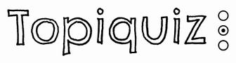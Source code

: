<svg xmlns="http://www.w3.org/2000/svg" viewBox="0 0 197.26 43.26"><defs><style>.cls-1{isolation:isolate;}.cls-2{fill:none;stroke:#000;stroke-miterlimit:10;}</style></defs><title>topiquiz</title><g id="Layer_2" data-name="Layer 2"><g id="Layer_1-2" data-name="Layer 1"><g class="cls-1"><path d="M19.18,12.76a7.6,7.6,0,0,1-1.31,0c-.12,0-.25-.13-.33-.13s-.38,0-.55,0a2.61,2.61,0,0,1-.55-.08H16a9.61,9.61,0,0,0-2.18.17v.38a.35.35,0,0,0,.08.21.35.35,0,0,1-.08.21c0,.17,0,.29,0,.46s-.09.34,0,.5a2.71,2.71,0,0,0,.12.47,11.07,11.07,0,0,0,0,1.22,2.77,2.77,0,0,0,.13.54c0,.17,0,.38,0,.55s.17.42.21.67,0,.72,0,1a6.83,6.83,0,0,0-.17.88c0,.25.21.46.25.76s0,.84,0,1.26c0,.17.12.34.12.5s0,.42,0,.59a3.53,3.53,0,0,0,.25.76,1.44,1.44,0,0,1,0,.67c0,.13-.09.25-.09.34s.13.33.13.5a14.42,14.42,0,0,0,.17,2.36c-.09.12-.05.37-.17.46a3.88,3.88,0,0,1,.21.63c0,.21-.09.38-.09.59a2,2,0,0,0,.13.54c0,.21-.08.38-.08.64s0,.37,0,.54a9.9,9.9,0,0,1,0,1.09,1.63,1.63,0,0,0-.17.47c0,.25,0,.59,0,.88a2,2,0,0,1,0,.21c0,.13,0,.13,0,.17s.08.17.08.29c0,.34-.17.72-.17,1,0,.13.09.17.13.34l.21.75a1.64,1.64,0,0,1,0,.63c0,.17.17.43-.08.59a.85.85,0,0,1,.38,1c-.09.38-.55.38-.76.63-.17,0-.29-.08-.34-.21a5,5,0,0,1-1.76-.25L12,38.7c-.21,0-.42,0-.55-.09-.17.21-.42.17-.88.21,0,0-.09.09-.21,0s-.26,0-.34.08-.59,0-.8,0a1.26,1.26,0,0,1-.88,0c-.42-.08-.25-.71-.46-1,0-.33.37-.46.21-.8.16-.21.29-.42.42-.63s.08-.63.16-.84,0-.33,0-.63.13-.71-.08-1.09a2.16,2.16,0,0,0,.13-1,.26.26,0,0,0,.08-.21c0-.17-.13-.38-.13-.55s.17-.54.17-.8-.12-.25-.12-.42.08-.42.08-.58a1.47,1.47,0,0,0-.13-.64c.13,0,0-.29.13-.33a2.92,2.92,0,0,1-.08-1.1,12,12,0,0,0-.13-1.68.91.91,0,0,0-.13-.33c0-.8.38-1.68-.08-2.31.21-.76-.08-1.9.08-2.57.05-.34-.25-.25-.21-.5a4.45,4.45,0,0,0-.08-1.31,6.79,6.79,0,0,1,0-2.44,2.16,2.16,0,0,1-.25-.58A4.75,4.75,0,0,1,8,15.24c0-.38,0-.8,0-1.05,0-.46-.13-1.09-.13-1.6-.67,0-1.35.17-2,.21-.12,0-.17-.08-.29-.08l-1.22.17A1.79,1.79,0,0,1,4,13a12,12,0,0,1-1.22.05,5.15,5.15,0,0,1-2.1.25c-.3-.46-.13-1.05-.17-1.39a3.56,3.56,0,0,1,0-.71c0-.13.08-.26.08-.34s-.12-.17-.17-.21a6.05,6.05,0,0,1,0-.88c0-.3-.3-.21-.26-.51,0-.75-.42-1.89.17-2.48a1.49,1.49,0,0,1,1,0c.12,0,.29,0,.42,0a4.63,4.63,0,0,0,.8.25C2.66,7,2.87,7,3.08,7s.5.08.75.08l.25,0a2.44,2.44,0,0,1,.3,0c.25,0,.55-.17.8-.17a9.26,9.26,0,0,1,1,.17A1.82,1.82,0,0,0,6.69,7c.13,0,.21,0,.34,0a2,2,0,0,0,.46-.12c.17,0,.29.08.46.08s.17-.12.21-.12c.42-.09.93.08,1.31,0,.21,0,.25.17.42.21s.46-.16.67.09a1.11,1.11,0,0,1,.75-.3c.22,0,.55.17.93.13.21.13.84,0,1,.17L13.92,7h.3a1.68,1.68,0,0,1,.42,0,3.39,3.39,0,0,1,.5.13,8,8,0,0,0,1.39,0,6.14,6.14,0,0,1,2.1-.08,2.05,2.05,0,0,1,.46.54,2.37,2.37,0,0,1,0,.55c.05.67-.08,1.56,0,2.36a8.86,8.86,0,0,0,.17,1.17C19.3,12.13,19.47,12.51,19.18,12.76Zm-1.9-4.12c-.29.13-.67,0-.92,0a3.58,3.58,0,0,1-1.22,0c-.21-.08-.21-.29-.46-.29a4.17,4.17,0,0,0-.76.12c-.38-.21-.54-.12-.88,0-.25-.12-.51,0-.76-.08s-.33-.13-.46-.13-.25.09-.42.05-.13-.22-.25-.13-.09.13-.17.21c-.46.08-.93-.21-1.35-.17s-.59.17-.88.17c-.08,0-.25-.08-.34-.08a13.82,13.82,0,0,1-1.68,0c-.21,0-.33.17-.54.17a4.35,4.35,0,0,1-1,.08,3.68,3.68,0,0,0-.63-.17c-.17,0-.38.09-.55,0a22.68,22.68,0,0,0-2.31,0,6.36,6.36,0,0,1,.12,1.3c0,.13.13.21.13.34v.34c0,.17,0,.33,0,.46,0,.29-.12.59,0,.84s.21-.13.3-.13.12,0,.21,0c.8-.16,1.64-.08,2.31-.21.09,0,.13,0,.25,0a2.22,2.22,0,0,1,.55-.12c.5,0,1,0,1.51,0a2.5,2.5,0,0,1,.59-.13c.09,0,.21.08.34.08s.29-.08.42-.08.38.21.46.21.21,0,.25.08c.42.34.21.84.26,1.52,0,.12.12.33.12.46s0,.38,0,.55.13.25.13.42-.09.29-.09.46c0,1.09-.08,2.23,0,3.32,0,.29.13.55.13.84a3.17,3.17,0,0,0-.08.72,1.79,1.79,0,0,0,.12.42,2.5,2.5,0,0,0,0,.54,6.57,6.57,0,0,1,.17,1,10.65,10.65,0,0,1,0,1.13c0,.72.13,1.43.13,2.11s0,1.47,0,2.06v.58a12.62,12.62,0,0,0,.17,1.31c0,.12-.09.21-.09.25s.09.17.09.29c0,.51,0,.93,0,1.26,0,.59,0,1.1,0,1.64s0,.93,0,1.35c0,1.26-.13,2.48,0,3.7a10.64,10.64,0,0,0,1.13,0,5.49,5.49,0,0,1,.67-.17,1.28,1.28,0,0,1,.55,0c.08,0,.08.13.13.13s.12,0,.21,0a.83.83,0,0,1,.46-.09A12.52,12.52,0,0,0,13.25,35c0-.3.08-.59.08-.89a4.08,4.08,0,0,1,.05-1.3c.25,0-.3-.12,0-.21.2-.55-.05-1.13-.05-1.76a11.05,11.05,0,0,0,.17-1.27,7.52,7.52,0,0,0,0-1.64c0-.29-.08-.54-.08-.84s.08-.37.08-.58-.17-.43-.21-.64c0-.42,0-.92,0-1.42a1.32,1.32,0,0,0-.13-.38c0-.38,0-.8,0-1.18a4.07,4.07,0,0,1,0-1.43,1.86,1.86,0,0,1-.17-.55c0-.16,0-.37,0-.58s-.13-.3-.13-.42a2.52,2.52,0,0,0,0-.55c0-.38-.17-.8-.17-1.14,0-.12.09-.33.09-.5s-.21-.51-.25-.72a1.18,1.18,0,0,1,0-.42c-.08-.58-.08-1.51-.12-1.89a.56.56,0,0,1,.08-.21,3.22,3.22,0,0,0-.12-.5,2.11,2.11,0,0,1-.05-.72.73.73,0,0,0,.09-.29.81.81,0,0,1-.13-.34L12,12.17a2.76,2.76,0,0,1,0-.88,14.89,14.89,0,0,0,1.89-.13,10.3,10.3,0,0,1,1.09,0,3,3,0,0,0,.63-.08,1.35,1.35,0,0,1,1,0c.21-.17.67-.08,1-.21-.05-.21,0-.46-.09-.59.21-.21,0-.55,0-.8,0,0,.09-.12.05-.21A1.06,1.06,0,0,0,17.28,8.64Zm-1.8.17c.12,0,.12.08.12.21C15.48,8.89,15.48,8.85,15.48,8.81Z" transform="translate(0 -5.19)"/><path d="M45.83,25c0,.26.17.68,0,.89.33.29.12.67,0,1.13,0,.25,0,.55,0,.72s-.17.25-.21.37-.08.34-.21.34a1.89,1.89,0,0,1-.17,1l-.08.33c0,.09-.13.17-.13.26s0,.29,0,.42-.17.25-.21.38l-.5,1.3a6.55,6.55,0,0,1-.8,1.47,2.53,2.53,0,0,1,0,.55,3.32,3.32,0,0,0-.72.8,2.48,2.48,0,0,1-.42.67c-.21.25-.5.38-.75.63-.3,0-.26.08-.47,0a2.93,2.93,0,0,1-1.43.8,1,1,0,0,0-.21.12c-.12,0-.25,0-.33,0a4,4,0,0,1-1.1.3c-.12,0-.29-.09-.42-.09a5.8,5.8,0,0,1-.63.21,12.3,12.3,0,0,1-1.43.09c-.08,0-.12.08-.16.08s-.09-.08-.17-.08-.17.12-.25.12h-.3a1.21,1.21,0,0,0-.38,0,2.75,2.75,0,0,1-1.17.17c-.13,0-.09.13-.21.13a3.76,3.76,0,0,1-2.27-.25.87.87,0,0,1-.55,0c-.13,0-.17-.09-.3-.13H29.6A4.19,4.19,0,0,1,28,37.1a1.2,1.2,0,0,0-.38,0c-.37-.21-.58-.51-1.13-.55,0-.21-.17-.21-.13-.42-.21.13-.29-.12-.42-.21l-.42-.21a2,2,0,0,0-.29-.29c-.13-.09-.34-.13-.42-.21a1.93,1.93,0,0,1-.34-.42c-.08-.09-.33-.17-.25-.38l-.59-.51c0-.21-.17-.29-.12-.54-.13-.13-.22-.13-.34-.3L23,32.85c-.16,0-.08-.12-.12-.16l-.34-.47c-.08-.16-.12-.37-.25-.75,0-.13,0-.17,0-.3a.94.94,0,0,1-.13-.71c-.08-.17-.29-.25-.33-.42-.09-.42,0-.8-.13-1.18s-.29-.46-.17-.76c-.17-.16-.21-.46-.38-.58.09-.34-.12-.68-.12-1.1a3.88,3.88,0,0,1,.08-.63v-.71a4.42,4.42,0,0,1,.25-.88c.05-.3,0-.59.21-.68-.21-.71.26-1.26.26-2,.12-.09.12-.38.25-.47,0-.58.29-.88.38-1.34.29-.13.37-.42.54-.67.09-.09.17-.09.21-.13s.13-.46.42-.42c.09-.21,0-.13,0-.38.34-.12.47-.46.8-.67l.34-.13.25-.21a2.73,2.73,0,0,0,.38-.38,5.09,5.09,0,0,1,.71-.46,3.08,3.08,0,0,1,.72-.54,2.37,2.37,0,0,1,.33-.26,1,1,0,0,1,.34,0c.17-.08.51-.38.76-.21a2.46,2.46,0,0,1,1.76-.5c.21,0,.21-.17.34-.17a8.5,8.5,0,0,1,1.51-.13c.21,0,.42.09.59.09a4.3,4.3,0,0,0,.76-.13c.17,0,.29,0,.42,0a2.63,2.63,0,0,1,1,0c.12,0,.29.17.42.17s.33-.09.46-.09l.46.17a1.83,1.83,0,0,0,.42.13c.17,0,.38,0,.55,0a1.93,1.93,0,0,1,.67.21c.21,0,.46.17.67.21a9.23,9.23,0,0,1,2.11.25c.12,0,.29.21.46.3s.17-.05.21,0,.17.21.25.25.34.08.25.29a5.3,5.3,0,0,1,1.64,1.05,1.29,1.29,0,0,0,.26.68l.58.63c.09.08,0,.25.13.46a7.13,7.13,0,0,0,.5.92c0,.42.05.34.21.68s.26.79.64,1c0,.3.21.59.25.89a11,11,0,0,1,0,1.13c0,.13-.08.25,0,.34s.08.42.08.63S45.83,24.87,45.83,25Zm-1.26-2.06c-.3-.21-.3-.71-.38-1.17a2.5,2.5,0,0,1-.46-1.22c-.13-.21-.42-.3-.3-.76-.25,0-.16-.25-.33-.25a6.93,6.93,0,0,0-.89-1,1.93,1.93,0,0,0-.84-1c-.46-.38-1-.38-1.22-.8a3.73,3.73,0,0,0-1.21-.08,3.55,3.55,0,0,0-.55.21,2.32,2.32,0,0,0-.55.17c0-.38-.33-.47-.29-.89-.63-.16-1.22-.16-1.77-.25a11.39,11.39,0,0,0-2-.21c-.26,0-.42.13-.68.09s-.16-.13-.33-.13-.17.13-.21.13-.17-.09-.34-.09-.55.13-.76.13-.29-.09-.37-.09-.17.13-.21.13H30.7a5.63,5.63,0,0,0-.89.21,1.23,1.23,0,0,1-.75.13,2.39,2.39,0,0,1-1.39.54c-.09.21-.34.34-.42.42-.51.3-.8.72-1.3.76a.5.5,0,0,1-.47.42c0,.29-.29.29-.5.38a11.41,11.41,0,0,0-.76,1.22c-.08.17-.33.17-.42.33.17.26-.25.51-.33.72l-.09.84c0,.13-.17.17-.21.25s0,.34-.08.46a5.43,5.43,0,0,0-.21.84.42.42,0,0,1-.05.34,3.11,3.11,0,0,1-.21.84,2.89,2.89,0,0,0-.08,1c0,.25-.08.59-.08.8s.12.21.12.33a2.17,2.17,0,0,0,0,.51c0,.29.3.59.38.88s0,.72.13,1.09c0,.09.08.17.12.26a9.65,9.65,0,0,1,.3,1.05,6.47,6.47,0,0,0,.46,1.3c.38.84,1,1.47,1.39,2.19a1.24,1.24,0,0,1,.84.75,4.77,4.77,0,0,1,1.26.72c.08,0,.17,0,.21,0s.12.12.12.12.3.09.43.17.16.17.25.21A1.76,1.76,0,0,1,29,36c.25.12.42.42.72.46a8,8,0,0,0,1,0c.17,0,.3.17.47.21a3.33,3.33,0,0,0,.67.08c.17,0,.29-.12.46-.12s.38.08.55.08a1.55,1.55,0,0,1,.42-.12,2.85,2.85,0,0,1,.67-.05c.25,0,.55-.08.63-.08a.32.32,0,0,0,.17.08,4.89,4.89,0,0,0,.55-.21c.21,0,.37,0,.54,0,.55-.34,1.39-.17,2.06-.3l.42-.21c.09,0,.21,0,.34,0s.08-.08.21-.12l.55-.13c.16,0,.33-.17.54-.13.17-.21.51-.29.76-.46a2,2,0,0,1,.34-.25,2.85,2.85,0,0,1,.46-.21,5.88,5.88,0,0,0,1-2,2.57,2.57,0,0,0,.33-.33,1.81,1.81,0,0,1,.51-1.14,4.69,4.69,0,0,1,.59-1.68c.12-.13,0-.42.08-.63s.25,0,.21-.25a19.52,19.52,0,0,1,.42-2C44.78,25.33,44.36,24.07,44.57,22.93ZM42.3,25.12c0,.13,0,.13,0,.21s-.09.93-.13.93c.13.12-.38,1.26-.42,1.55-.12.76,0,1.51-.46,2.1a3.15,3.15,0,0,1-.42,1.43c-.09.09-.09.13-.17.17l-.21.34-.34.54c-.08.13-.29.3-.42.46-.21.34-.58.72-.88,1.1a2.16,2.16,0,0,0-.76.42l-.5.33a3.43,3.43,0,0,1-.46.34,1.28,1.28,0,0,1-.51.25,2,2,0,0,1-.88.26c-.29,0-.63-.13-.92,0a2,2,0,0,0-1.22-.13c-.38-.12-.55-.29-1-.12-.84-.55-1.89-.64-2.82-1.14-.25,0-.25-.29-.42-.42a1.33,1.33,0,0,1-.92-.84A4.42,4.42,0,0,1,27,31.55c-.09-.21,0-.21-.09-.46s-.33-.29-.46-.51c.09-.16-.08-.2-.12-.37s0-.38-.05-.51l-.21-.33a.35.35,0,0,1,0-.21s-.12-.05-.17-.05,0-.29,0-.42-.12-.08-.12-.12c-.09-.26,0-.63-.26-.84.21-.42-.21-.72,0-1.1,0-.21-.17-.16-.21-.33s.13-.47,0-.55c.25-.25-.09-.76.21-1.13,0-.21-.17-.26-.13-.47.17,0,0-.38.21-.33-.17-.26,0-.47.09-.68a1.14,1.14,0,0,0,0-.37,2.4,2.4,0,0,1,.25-.51,2,2,0,0,0,.25-.84c.21,0,.21-.21.3-.29l.12-.17a2,2,0,0,1,.3-.34c.08,0,.08,0,.12-.12s.21-.05.17-.26c.34-.08.5-.37.76-.58a5.77,5.77,0,0,0,.63-.68c.63-.33,1-.92,1.89-1.05.21,0,.34-.29.5-.38s.26,0,.38-.08.63-.34.93-.38a2.4,2.4,0,0,0,.54,0c.17,0,.34,0,.47,0s.29.17.46.17c.46,0,1-.42,1.55-.34s.76.55,1.35.51a1.88,1.88,0,0,0,.63.42,1.7,1.7,0,0,1,1.43,0,.6.6,0,0,0,.25.21c.25.13.55.13.76.26s.54.37.59.58c.37.05.37.42.71.51.09.29.34.46.46.71.05.09,0,.17.09.26l.12.12c.05.09,0,.13.05.21a4.23,4.23,0,0,1,.33,1,.34.34,0,0,0,0,.21,4.55,4.55,0,0,0,.13.67,2.3,2.3,0,0,0,.25.46A6.44,6.44,0,0,1,42.3,25.12ZM41,24a1.74,1.74,0,0,0,0-.51c-.08-.54-.38-1-.5-1.64a4.67,4.67,0,0,0-.09-1.09c-.21-.08-.16-.34-.29-.46s-.42-.3-.46-.55a4,4,0,0,1-.8-.42,4,4,0,0,1-.8-.08c-.25-.09-.38-.26-.59-.3-.42,0-.46.21-.92.13-.3-.13-.38-.46-.63-.63a1.15,1.15,0,0,0-.55,0c-.17-.05-.17-.26-.42-.21a2.47,2.47,0,0,1-1.68.16,1.32,1.32,0,0,0-.51.3c0-.17-.33,0-.46-.09a15.71,15.71,0,0,1-1.55.76c-.13,0-.21,0-.3.08s-.29.34-.42.47a5,5,0,0,1-.46.46,3,3,0,0,1-.3.13c-.5.25-.75.75-1.21,1-.05.42-.43.63-.59,1s-.17.76-.3,1l-.12.34c-.21.63,0,1.3-.34,1.85.17.08.08.33.13.54s.25.55.12.89c0,.08-.17,0-.12.21s.12.21.16.33a.85.85,0,0,1,.21.34c.05,0,0,.12,0,.21s.3.34.17.59c.25.08.21.42.42.5-.12.3.3.59.17,1.1l.21.12c0,.08,0,.17,0,.3s.3.25.3.46c.29.08.46.42.71.63s.25.17.38.29.38.34.55.47.08.12.12.12.38.08.55.17.29.25.42.29c.42.17,1,.09,1.35.51.46,0,.71.21,1.26.17.21,0,.29.21.54.21A2.85,2.85,0,0,1,34.9,34a4.43,4.43,0,0,1,.76.08,3.64,3.64,0,0,0,.88-.37,1.15,1.15,0,0,1,.76-.34c0-.25.29-.38.46-.55a2.42,2.42,0,0,0,.63-.67,3.57,3.57,0,0,1,.42-.5,11.19,11.19,0,0,0,.92-1.56,3.91,3.91,0,0,0,.42-.88c.05-.09,0-.21,0-.34s.21-.29.09-.38a2.64,2.64,0,0,0,.17-1c.29-.29.21-.67.29-1.17,0-.26.21-.47.21-.68A8.48,8.48,0,0,0,41,24.2C41,24.11,41,24.11,41,24Z" transform="translate(0 -5.19)"/><path d="M75.38,27.85c0,.09-.08.25-.08.38s.08.25.08.38a3.75,3.75,0,0,0-.21.59c-.12.42-.12.92-.25,1.47a3.39,3.39,0,0,1-.29.67c0,.17,0,.25-.09.42a7.46,7.46,0,0,1-.42.89c-.08.2-.08.46-.33.5,0,.63-.42.71-.47,1.3a1.39,1.39,0,0,0-.46.89,1.86,1.86,0,0,0-.54.5,8.82,8.82,0,0,0-1.48,1.39,1,1,0,0,0-.75.54,1.42,1.42,0,0,0-.76.3c-.21.08,0-.21-.25-.13s-.09.21-.21.25l-.34.09-.59.25c-.12,0-.08.08-.33.13l-.59.21a1.31,1.31,0,0,1-.21,0,.52.52,0,0,1-.09.17c-.08,0-.25-.08-.37-.08a5.62,5.62,0,0,0-1.18,0,7.44,7.44,0,0,1-1.47.17c-.25,0-.25-.13-.38-.09s-.42-.16-.59-.21-.17,0-.21,0a5.36,5.36,0,0,1-1-.13l-.25-.17-.76-.08a7,7,0,0,1-.88-.21l-.46-.09c-.13,0-.21-.16-.34-.21s-.59-.08-.76-.33c-.21-.09-.16.08-.37,0-.3-.25-1-.17-1.1-.55-.46.17-.92-.25-1.22-.5-.42.71.34,1.89-.12,2.77.12.38.38.72.12,1.1,0,.25.21.21.26.37v.89c0,.29-.34.12-.38.33s.17.09.29.21a11.84,11.84,0,0,0,.17,2.11,1,1,0,0,0,.13.5c.12.38.46.55.5.88a1.87,1.87,0,0,1-.08.68.78.78,0,0,1-1.1.16c-1.13.17-2.06.55-3.19.68a1.61,1.61,0,0,1-1,.42c-.13,0,0,.12-.08.16s-.21.17-.3.3-.08,0-.33.13c0,0,0,.12-.13.12a2.73,2.73,0,0,1-.8-.29,1.05,1.05,0,0,0-.08-.34.74.74,0,0,1-.13-.29c0-.13,0-.59.08-.89a1.83,1.83,0,0,1,.17-.67,1.09,1.09,0,0,1-.12-.55,11.74,11.74,0,0,1,.25-2.06v-1c.08-.67.25-1.3.34-1.93,0-.08-.09-.08-.09-.17a1.18,1.18,0,0,0,.09-.38c0-.29,0-.63,0-1.09,0-.13-.09-.13-.09-.25s.09-.13.09-.21-.13-.42-.13-.63a6.17,6.17,0,0,1,.09-.76A2.78,2.78,0,0,1,50,36.3,8.28,8.28,0,0,1,50,34.54v-1a7.42,7.42,0,0,0,.17-.92c0-.26-.13-.51-.13-.76s.09-.46.09-.67,0-.34,0-.47a15.36,15.36,0,0,0,.21-1.64,3.08,3.08,0,0,0,0-.58c0-.68,0-1.22,0-2,0-.13.08-.25.08-.34s-.13-.38-.13-.54.09-.26.09-.42-.09-.34,0-.47a3.83,3.83,0,0,1,.08-.67c0-.34-.17-.63.08-1-.08-.16,0-.29-.08-.46a1.47,1.47,0,0,0,0-.42,1.68,1.68,0,0,0-.13-.46c0-.21,0-.38,0-.55s-.17-.63-.21-1c0-1,.08-2.06,0-3a.9.9,0,0,1,.08-.25,4,4,0,0,0-.13-.76,17,17,0,0,0-.33-2.06.73.73,0,0,1,1.09-.29c.08,0,.08.25.25.29a7.23,7.23,0,0,0,1.77-.33,1.24,1.24,0,0,0,.42-.05s.12-.12.12-.12.21,0,.3,0,.25-.13.46-.13a1.29,1.29,0,0,1,.88.55c-.08.33,0,.63-.12,1a2.13,2.13,0,0,1-.13.46c0,.21,0,.5,0,.67a3.21,3.21,0,0,0-.25.76c.29-.09.46-.34.76-.38.33-.46,1-.63,1.38-1,.26,0,.34-.08.47.08.25-.16.25-.37.5-.54s.46-.13.67-.26a1.58,1.58,0,0,0,.63-.29c.26.08.51-.13.76-.21a4.05,4.05,0,0,1,.76-.17,5.32,5.32,0,0,1,.8-.12,6.63,6.63,0,0,1,1.55-.26c.29,0,.63.13,1,.17a3.16,3.16,0,0,1,1.68.46c.21,0,.21-.12.42-.08l.34.17.33.12c.13.09.09.17.13.21s.12,0,.21.09.21.21.29.25.38.09.55.17a5,5,0,0,0,1.43.5,2.47,2.47,0,0,0,.54.42l.51.34c.13.08.29.13.29.29.21,0,.21.05.38.05,0,.21.3.12.34.29s.08.13.25.3l.21.12s0,.13.09.21c.29.34.33.55.63.76s.33.42.46.63l.33.34a3.72,3.72,0,0,1,.68.88l.12.33c0,.09.17.17.21.3a1,1,0,0,0,.17.46,4.22,4.22,0,0,1,.3.38s.12.08.12.13,0,.16,0,.21.17.12.17.21,0,.25,0,.37a2.08,2.08,0,0,1,.13.3c.08.21.16.38.21.54s-.17.64.12.89a5,5,0,0,0,.09,1.09C75.47,26.51,75.38,27.18,75.38,27.85ZM73.7,24.7c0-.08.09-.13.09-.21s-.17-.17-.17-.21a3.33,3.33,0,0,0,0-.63c-.08-.25-.34-.51-.25-.8,0-.13-.21-.13-.3-.21s0-.25-.12-.34l-.38-.54-.34-.63-.21-.3c0-.12,0-.29-.12-.38s-.09-.12-.13-.16L71.56,20s-.17,0-.21-.08,0-.17,0-.21a.41.41,0,0,0-.21,0c-.17-.17-.3-.38-.42-.51s-.26-.63-.51-.84c-.08,0-.21,0-.25,0l-.09-.17a.36.36,0,0,1-.21,0L69.37,18,69,17.93l-.13-.21-.29-.12-.17-.21a1.07,1.07,0,0,0-.42-.22s-.09-.12-.13-.12c-.42-.17-.88-.17-1.3-.34a4.37,4.37,0,0,1-.46-.25.77.77,0,0,1-.26-.17c-.08,0,0-.29-.21-.21a5.67,5.67,0,0,0-2.43-.59c-.3-.29-.68-.21-1.06-.16s-.58.08-.75.12a3,3,0,0,0-.42.09.39.39,0,0,1-.42.12L59.28,16a2,2,0,0,0-.5.13,3.71,3.71,0,0,0-.76.42l-.54.21c-.17.16-.26.12-.38.21a6.16,6.16,0,0,0-.76.46s-.13,0-.21,0-.29.42-.59.38c-.17.21-.21.5-.54.46a.88.88,0,0,1-.17.42c-.25.21-.25.51-.46.55-1.48.17-1.22-1.22-1.18-2.48a5.1,5.1,0,0,0,0-1.77,8.87,8.87,0,0,1-1.85.42c0,.51,0,1,0,1.52s.17,1,0,1.3c.34.46,0,1.68.08,2.1,0,0,0,.13.09.25A25.54,25.54,0,0,1,51.72,25c-.09.21,0,.21,0,.25,0,.55,0,1,0,1.39a10,10,0,0,0-.17,1.05c0,.34.13.72.13,1.05a.64.64,0,0,0-.17.17v.21a4,4,0,0,0-.09.63c0,.17.13.34.13.55a3,3,0,0,1-.08.46,2.53,2.53,0,0,1,0,.55,1.59,1.59,0,0,0-.13.46,2.55,2.55,0,0,0,0,.55,35,35,0,0,0,0,3.57,2.9,2.9,0,0,0-.21,1.09,3.62,3.62,0,0,0,.13.76c0,.25-.34.25-.29.59a2.94,2.94,0,0,1,.29,1.85L51.3,41c-.09.67-.34,1.3-.38,1.89,0,.13,0,.34,0,.46s0,.21,0,.21a2.41,2.41,0,0,1-.17.89c0,.12.09.29.09.46a5.19,5.19,0,0,0-.05,1.18c.63,0,1.31-.47,1.94-.51a.91.91,0,0,1,.67.09c0-.34.46-.26.67-.38,0-.25-.12-.42-.12-.72,0-.12.08-.25.08-.37s-.13-.38-.13-.55.13-.3.17-.46-.08-.26-.08-.38v-.25c0-.55,0-1-.09-1.56,0-.29,0-.67,0-1s-.17-.46-.21-.75,0-.72,0-1.1l-.13-2.14a.57.57,0,0,1,0-.34c0-.08-.13-.29-.13-.33s.13-.13.08-.3-.12-.12-.12-.21,0-.21,0-.33-.21-.34-.13-.55c.17-.38.8-.46,1.18-.38a1.68,1.68,0,0,1,.59,1c.29,0,.63.38.8.46s.42.22.37.43a9.47,9.47,0,0,1,1.48.58l.54.09a2.2,2.2,0,0,1,.51.21l.71.29a5.2,5.2,0,0,0,1.3.3,2,2,0,0,0,.47.12,12.65,12.65,0,0,0,1.43.13c.42,0,.84.25,1.26.29.08,0,.17-.08.21-.08s.17.08.21.08a4.8,4.8,0,0,0,.88-.16,4.82,4.82,0,0,1,1.14,0,1.73,1.73,0,0,0,.75-.17c.17,0,.13-.13.13-.13s.21,0,.29,0c.26-.12.42-.29.63-.38s.51-.17.76-.29l.25-.17c.17-.08.3,0,.42-.13a2.9,2.9,0,0,1,1.1-.88c0-.13.08-.13.12-.17l.3-.33.12-.13c0-.08,0-.17.09-.21s.16-.08.21-.13a1.71,1.71,0,0,1,.21-.33c0-.09.17,0,.21-.09s0-.21.12-.21c0-.5.38-.71.38-1.26.25-.17.25-.46.34-.75l.17-.17a3.53,3.53,0,0,1,.08-.42,1.21,1.21,0,0,0,.21-.59,5.12,5.12,0,0,0,.13-.55,9.12,9.12,0,0,0,.08-1c.08-.25.21-.42.25-.63a6.48,6.48,0,0,0,0-2.23c-.08-.33.22-.25.22-.46A3.27,3.27,0,0,1,73.7,24.7Zm-2.23,2.4a10.56,10.56,0,0,1,0,1.13c0,.13-.13.25-.13.42s0,.3,0,.38-.09.25-.13.42a5.7,5.7,0,0,1-.29,1.13,9.08,9.08,0,0,1-.63,1c0,.05-.13.05-.17.13a1.51,1.51,0,0,1-.34.46,1.8,1.8,0,0,1-.21.34,1.61,1.61,0,0,0-.25.29c-.08.09-.08.21-.21.34a.65.65,0,0,0-.29.13c-.09,0-.17.16-.21.16s-.26.05-.34.09a5.21,5.21,0,0,1-.42.33.6.6,0,0,0-.21.13,7.53,7.53,0,0,0-.88.38.35.35,0,0,1-.21,0l-.09.17s-.17,0-.25,0-.13.12-.13.12c-.16,0-.33,0-.5,0A2.31,2.31,0,0,1,65,35a5.85,5.85,0,0,1-.88,0c-.25,0-.5.17-.76.21a4.62,4.62,0,0,0-.46-.08,3.05,3.05,0,0,1-.88-.05,1.39,1.39,0,0,1-.38-.12l-.88-.21c-.09,0-.26-.09-.3-.09a2.94,2.94,0,0,1-.59,0c-.37,0-.75-.26-1.13-.3a2.81,2.81,0,0,0-1.85-.71c-.17-.17-.34-.3-.29-.46-.3-.05-.3.08-.51-.05,0-.25-.5-.33-.25-.67-.38.09-.25-.38-.46-.46-.34-.3-.38-.88-.8-1.14.08-.25-.17-.38-.25-.58a1.54,1.54,0,0,0,0-.43c0-.08-.09-.16-.13-.21s0-.42,0-.58A8.93,8.93,0,0,1,54,28.1a1.4,1.4,0,0,1,.08-.33c-.08-.17,0-.25,0-.25A1.79,1.79,0,0,1,54,27.1a1.44,1.44,0,0,1-.13-.42c0-.09.08-.3.08-.47a8.63,8.63,0,0,1,0-1.76c.05-.13.09-.13.17-.25a2.13,2.13,0,0,1,.34-.76c0-.67.46-.93.5-1.56.42-.17.42-.75.93-.84,0-.46.38-.46.5-.8.09-.12.3-.08.38-.21a2.36,2.36,0,0,0,.51-.46,1.15,1.15,0,0,0,.42-.13c.21-.16.5-.29.58-.58a4.3,4.3,0,0,1,.64-.26c.33-.29.75-.58,1.17-.88a7.53,7.53,0,0,1,1.31-.63c.29-.08.79.25,1.09.3a3.61,3.61,0,0,0,.88-.13c.34,0,.84,0,1.22.08.21.09.84.05,1,.13s.25.13.38.21.33.21.63.34a3.61,3.61,0,0,0,.59.29c.12,0,.12.21.21.34.46,0,.5.37.84.5.08.13.21.21.21.42.21-.13.21.09.33.21a1.32,1.32,0,0,1,.55.55l.13.12c.12.21.29.59.46.84a5.59,5.59,0,0,0,.46.55s0,.13,0,.21.09,0,.13.13,0,.25.21.29,0,.3.13.46.16.21.21.34a3.93,3.93,0,0,0,.12.67l.09.68a2.79,2.79,0,0,1,.25.71,2.5,2.5,0,0,1,0,.55c0,.12.08.33.08.46A4.91,4.91,0,0,0,71.47,27.1ZM70,24.53a3.4,3.4,0,0,1-.29-1.09,1.33,1.33,0,0,1-.42-.8,3.08,3.08,0,0,1-.63-.84,4.11,4.11,0,0,1-.59-.88,3.5,3.5,0,0,1-1-.84,5.89,5.89,0,0,1-.46-.42c-.09-.09-.3-.09-.42-.17l-.34-.21s-.08-.13-.13-.13c-.25-.13-.5,0-.59-.21A18.08,18.08,0,0,0,63,19a3.31,3.31,0,0,1-.46-.29c-.17-.08-.25-.29-.5-.25s-.21.08-.34.12c-.34.13-.34.09-.55.26l-.25.16-.08.17s-.17,0-.21,0a1,1,0,0,1-.26.21c-.21,0-.21-.12-.37-.08-.09.55-.72.46-1,.88-.21-.08-.25.13-.46.13a1.51,1.51,0,0,1-.55.5c-.17.13-.29.34-.5.26a.88.88,0,0,1-.55.63c0,.29-.29.33-.29.67-.13,0-.3.25-.34.29-.13.21-.17.38-.3.63-.16.42-.58.85-.5,1.27a.53.53,0,0,1-.34.25,3.68,3.68,0,0,1,.13,1.39c0,.21.13.42.13.58s-.09.34-.09.51c0,.38.17.8.17,1.22,0,.21-.13.42-.08.67a3.24,3.24,0,0,1,.5,1.18,1.91,1.91,0,0,1,.72,1.13,4.48,4.48,0,0,1,.75.76,6.47,6.47,0,0,1,1.68.46l.26.13c.08,0,.12.17.21.21l.33.08c.51.17,1.05,0,1.64.17.13,0,.25.17.38.21l.29.08c.09.05,0,.13.17.13a6.58,6.58,0,0,1,.84-.17c.09,0,.21.09.34.09s.17-.13.25-.13.38,0,.51,0,.16-.13.25-.13a3.57,3.57,0,0,0,.67-.21,4.33,4.33,0,0,0,1.6-.63c.46,0,.59-.42,1.09-.38,0-.29.21-.29.3-.46s.25-.29.46-.33c.12-.38.42-.55.54-.89.17,0,.17-.16.3-.16-.13-.34.21-.55.29-.85a7.74,7.74,0,0,0,.09-1,9.56,9.56,0,0,0,.21-1,11.09,11.09,0,0,0,.08-2.32Z" transform="translate(0 -5.19)"/><path d="M85.73,9.1c0,.17-.21.3-.3.42l-.08.42a6,6,0,0,1-.42.85c-.25.08-.51.37-.76.46-.08,0-.21,0-.33.08a3.57,3.57,0,0,1-1.14.38,2.21,2.21,0,0,1-.55-.17l-.84-.08c-.21-.51-.67-.84-.84-1.43l-.38-.42c0-.42-.25-.8-.25-1.22A2.13,2.13,0,0,1,80,7.76L80.14,7c0-.08.16-.08.21-.16s0-.13.08-.17.25-.09.34-.21,0-.17,0-.21A.5.5,0,0,0,81,6a3.76,3.76,0,0,1,.75-.59c.3-.21.76-.12,1.31-.17.21.47.84.51,1.13.93h.42c0,.13.09.13.17.21a2.94,2.94,0,0,1,1,1.3.49.49,0,0,1,0,.21A3.33,3.33,0,0,1,85.73,9.1Zm0,7.53c0,.25.13.46.13.71s-.17.84-.17,1.26,0,.72,0,1.18c0,.21.08.25,0,.46-.34.72,0,2.11,0,3.07,0,.55-.21,1.1-.25,1.68-.13,1.22-.09,2.53-.21,3.7,0,.34,0,.68,0,1,0,.76-.17,1.47-.26,2.14,0,.51,0,1,0,1.43,0,.3,0,.51,0,.76a3.5,3.5,0,0,1,.12.63,1.46,1.46,0,0,1-.08.34.9.9,0,0,0,.08.25c0,.13-.08.21-.08.34s.08.21.08.29a2.54,2.54,0,0,0-.17.59,7.21,7.21,0,0,1,0,1.3,1.59,1.59,0,0,1-1.22.3c-.3-.09-.25-.55-.46-.76a2.15,2.15,0,0,1-1-.34,2.92,2.92,0,0,1-1-.08,5.07,5.07,0,0,1-1-.17s0-.21-.17-.17c-.17-.21-.08-.63-.29-.8a5.75,5.75,0,0,0,.21-.67c.08-.5-.09-1,0-1.51a2.18,2.18,0,0,1,.09-.46s.08-.09.08-.22a1.81,1.81,0,0,1,0-.67s.09-.08.09-.21-.09-.12-.09-.17.13-.08.17-.16-.08-.26-.08-.34c.12-.59.16-1.77.21-2.14s0-.34,0-.63c0-.09,0-.17,0-.22a22.27,22.27,0,0,0,.12-2.48c0-.54.09-1,.09-1.55s-.13-1,.12-1.51a4.11,4.11,0,0,1,0-1.6c0-.42,0-.8,0-1.22a3.24,3.24,0,0,1,0-.88v-.3a4.49,4.49,0,0,0,.09-.59c0-.21-.13-.37-.13-.54a2.52,2.52,0,0,0,0-.55c0-.08-.08-.13-.12-.21v-.21a2.37,2.37,0,0,1,0-.55c0-.29-.47-.25-.55-.46-.13-.42-.34-1,0-1.3.25-.13.51,0,.89,0a.44.44,0,0,0,.25.08s.12-.08.21,0,.38.17.59.21c1.09.13,3.07-.38,3.49-.08.16.12.08.37.25.42A6.49,6.49,0,0,0,85.77,16.63Zm-1.85-9a.65.65,0,0,1-.55-.34c-.21-.08-.29,0-.46,0a1.84,1.84,0,0,0-.46-.51c-.46.21-.72.72-1,1.09A3.25,3.25,0,0,0,81.61,9a1.94,1.94,0,0,0,.46.71c.13.17.21.38.38.47a1.66,1.66,0,0,0,1.22-.3l.42-.29s0-.17.12-.13c0-.54.38-.84.17-1.43A1,1,0,0,1,83.92,7.59Zm.38,10.8c0-.12,0-.12,0-.21,0-.71-.09-1.43-.09-2.18-.12-.13-.25,0-.42,0s-.25-.17-.46-.17c-.21.17-.88.08-.88.34-.17.42,0,.84,0,1.22a.57.57,0,0,1-.08.25c0,.12.08.17.08.29,0,.55,0,1,0,1.35V20a11.2,11.2,0,0,0-.17,1.14c0,.33.13.59.13.88s-.17.34-.17.51a1.47,1.47,0,0,1,0,.46v.42c0,.8.08,2.06,0,3.11v.34c0,.16-.13.25-.13.37s0,.17,0,.3a7.93,7.93,0,0,1-.09.92l-.17.63c0,.09.09.21.09.34a2.07,2.07,0,0,1-.25,1.09c.21.09.08.3.08.47a3.08,3.08,0,0,1,0,.63,4.91,4.91,0,0,0-.21.84,4.47,4.47,0,0,0,0,.71l.09,2a6.21,6.21,0,0,0,1.64.25,4.14,4.14,0,0,1,.08-1.09c0-.8-.38-2.27.13-2.9a1.06,1.06,0,0,1-.17-.72,2.47,2.47,0,0,1,.13-.5c.08-.46,0-1,.12-1.43,0-.17.13-.38.13-.55s-.09-.17,0-.29v-.93a2.81,2.81,0,0,1,.08-.29c0-.08-.13-.13-.13-.17s0-.21,0-.29,0-.26,0-.34,0-.13.09-.21,0-.17,0-.21A3.22,3.22,0,0,0,84,25c0-.26,0-.51,0-.72a11.63,11.63,0,0,0,.29-1.26c0-.17-.13-.38-.13-.55a24.4,24.4,0,0,1,.13-3A5.34,5.34,0,0,0,84.3,18.39Z" transform="translate(0 -5.19)"/><path d="M115.2,45.63c-.21.17-.63.13-.8.3s-.21-.17-.42-.13a15.5,15.5,0,0,1-2.44.13c-.3,0-.63.13-1,.21a2.45,2.45,0,0,1-1,.08c-.12,0-.2-.29-.37-.21-.13-.08,0-.21-.13-.38s-.17-.21-.21-.29a3.55,3.55,0,0,1,0-.67,1.53,1.53,0,0,1,0-.63.71.71,0,0,1,.12-.38,7.1,7.1,0,0,1-.08-1.3,5,5,0,0,1,.21-.76c0-.25,0-.59,0-.84a4.43,4.43,0,0,0,.17-.72,2.29,2.29,0,0,0-.09-.5c0-.38.13-.72.13-1a4.34,4.34,0,0,1-.13-.72,6.42,6.42,0,0,0-.12-1.51c-.51.13-.8.55-1.35.8a3.35,3.35,0,0,0-.55.25,1.62,1.62,0,0,1-1.09.09,4.42,4.42,0,0,1-.63.29,4.61,4.61,0,0,1-.8,0c-.17,0-.29.08-.42.08a1.3,1.3,0,0,0-.33-.08c-.13,0-.21.08-.34.12a1.76,1.76,0,0,0-.46,0,5.27,5.27,0,0,1-2-.12,7.71,7.71,0,0,1-1.34-.25,6.53,6.53,0,0,1-1.31-.21c-.12,0-.29,0-.38-.09s-.37-.21-.63-.29a5.64,5.64,0,0,1-1.26-.42c-.17,0-.12-.13-.12-.13s-.3,0-.42-.17-.42-.46-.72-.54l-.67-.43c-.13-.08-.17-.2-.3-.29a1.3,1.3,0,0,1-.33-.13,8.51,8.51,0,0,0-.59-.63L92.79,34a1.36,1.36,0,0,0-.46-.42,1.23,1.23,0,0,0-.46-.72,1,1,0,0,0-.05-.38c-.08-.21-.25-.37-.33-.63s0-.12,0-.21a6.38,6.38,0,0,0-.67-1.43c.17-.42-.21-.75-.29-1.17a6.75,6.75,0,0,1,0-1.68.81.81,0,0,0,0-.47,12.14,12.14,0,0,1,0-1.64,8.41,8.41,0,0,1,0-1.13,1.52,1.52,0,0,1,.29-.67c.08-.09.08-.17.13-.34S91,23,91,22.89c.17-.25.17-.63.47-.71-.13-.21.08-.42.16-.63a6.33,6.33,0,0,1,.3-.93c.17-.12.13-.21.13-.25l.29-.5c.17-.3.29-.76.63-.85,0-1.17.88-1.51,1.14-2.43.21-.05.33-.26.5-.38l.25-.21,1-.8a8.63,8.63,0,0,1,1.3-.84c.09,0,.17,0,.21,0l.09-.17a.93.93,0,0,0,.33,0L98,14a5.68,5.68,0,0,1,1.43-.25c.42,0,.8-.09,1.18-.09s.88,0,1.22,0a12.41,12.41,0,0,1,3.91,1c.25,0,.13.25.34.29a3.85,3.85,0,0,1,.67.09,2.27,2.27,0,0,1,.42.21,10.69,10.69,0,0,1,.84.76,7.72,7.72,0,0,1,1.39,1.3c.29,0,.08-.3.08-.38a5,5,0,0,0,.17-.76c0-.29,0-.67,0-1v-.43c0-.29,0-.21.12-.46.3-.46,1-.29,1.43.09.13,0,.21-.17.3-.17s.25.08.33.08c.26-.08.38-.21.59-.21s.38.09.55.09.42-.13.67-.13c0,0,.08.08.17.08a1.38,1.38,0,0,1,.55-.08c0,.21.12.38.16.55s0,.16,0,.21a.64.64,0,0,1,.21.33,13.87,13.87,0,0,1-.21,2.65c0,.55,0,1.05,0,1.56,0,.21-.09.42-.09.63,0,.42,0,.8,0,1.22s-.08.54-.08.67.13.34.13.55c.08,1,0,2.1,0,3.19a4.81,4.81,0,0,1,.12.76c0,.38,0,.75.13,1.34a3.17,3.17,0,0,0,.13.67c0,.17,0,.43,0,.55s-.17.25-.13.42a7.23,7.23,0,0,0,.17.8,11.44,11.44,0,0,1,.17,1.77c0,.92,0,2.31-.09,3.44,0,.47,0,.89,0,1.39a22.49,22.49,0,0,1-.21,3.24c0,.25-.12.46-.12.67s.16.55.16.88c.09.8-.16,1.81,0,2.32.09.33.3.42.55.67C115.36,44.79,115.49,45.38,115.2,45.63Zm-1.52-14c0-.67-.21-1.6-.21-2.19,0-.17.09-.29,0-.46s-.08-.21-.12-.34c0-.38,0-.71,0-1.09a6.83,6.83,0,0,0-.17-.88,2.45,2.45,0,0,1,0-.55,5.26,5.26,0,0,1-.09-1.81c0-.16,0-.54,0-.63a3,3,0,0,0,.09-.46,10.62,10.62,0,0,1-.17-1.64c0-.29.08-.55.08-.8s-.12-.75-.12-1.17c0-.22.08-.38.08-.59a6,6,0,0,1,0-1.22c0-.13,0-.17,0-.3a15.09,15.09,0,0,0,.17-2c-.59,0-1.39.21-2.1.21a7.17,7.17,0,0,1-.25,1.17c0,.17.08.42.08.68s-.13.46-.08.67.08.17.12.25c0,.25,0,.38,0,.5.25.76-.33,1-.71,1.14a2.68,2.68,0,0,1-.59-.5,3.7,3.7,0,0,1-.21-.76,1,1,0,0,1-.59-.13l-.08-.17c-.09,0-.21,0-.26,0-.25-.21-.33-.54-.54-.75a1.4,1.4,0,0,0-.38-.3c-.13-.12-.13-.08-.21-.12s-.13-.17-.21-.22-.13-.12-.21-.16l-.38-.34c-.08-.08-.17-.08-.25-.13a9.27,9.27,0,0,0-1-.42c-.13,0-.46,0-.72-.08a1.92,1.92,0,0,0-.29-.38c-.34.09-.34-.17-.55-.21a1.4,1.4,0,0,1-1-.29c-.42.21-.79-.09-1.21-.09a6.54,6.54,0,0,0-1.06.17l-.46.09c-.46,0-1,.16-1.3.21a1.05,1.05,0,0,1-.34.08c-.17.08-.17.29-.42.34-.71.12-1,.63-1.68.84a2.54,2.54,0,0,1-.59.71,1.54,1.54,0,0,1-.67.59,1.68,1.68,0,0,1-.21.63,9.57,9.57,0,0,1-.5,1.05l-.43.34c0,.29-.16.59-.21.75-.12.34-.33.68-.42.93l-.08.29a8.42,8.42,0,0,0-.5.84l-.09.3c-.08.25-.25.42-.33.67a2.45,2.45,0,0,0-.3,1.26c0,.38,0,.93,0,1.52,0,.21-.21.16-.21.37.25.42.08.93.17,1.39,0,.13.17.3.21.46a3.27,3.27,0,0,0,.54,1.52c.09.88.68,1.3.84,2.1a.89.89,0,0,1,.34.21s0,.17.08.21.22,0,.26.08l.59.55c.08,0,.16,0,.21.08.42.26.75.63,1.13.89.13.08.3.08.42.16s.09.13.13.13a6,6,0,0,0,1.47.59l.42.21.5.08a1.91,1.91,0,0,0,.51.13c.46.08,1,0,1.47.13a3.5,3.5,0,0,1,.63.12c.17,0,.42.21.59.21a2.9,2.9,0,0,0,.54,0c.22,0,.47,0,.68,0,.5,0,1,0,1.51,0,.25,0,.51-.13.8-.21a5.84,5.84,0,0,0,1.09-.21l.25-.09a4.32,4.32,0,0,0,.8-.5,2.55,2.55,0,0,1,.8-.55c.25-.34.51-1,1-1a.68.68,0,0,1,.55.3c0,.21.33.21.33.5a3.63,3.63,0,0,0,.09,1.26,3.17,3.17,0,0,1,0,.88,8.81,8.81,0,0,0,.12,1.18c-.08.46-.08.88-.12,1.14v.46a10.64,10.64,0,0,1-.13,2,3.37,3.37,0,0,1-.21,1.31,9.7,9.7,0,0,1,.17,2c.92-.21,1.93,0,2.77-.21a6.6,6.6,0,0,1,.09-1.55,2.56,2.56,0,0,0,0-.55c0-.42,0-.75,0-1.09a2.74,2.74,0,0,1-.09-.63l.17-.72c0-.16,0-.33,0-.5s0-.21,0-.38a2.07,2.07,0,0,0,0-.5,3.06,3.06,0,0,1,.17-.55c0-.17-.09-.38-.09-.59a9.23,9.23,0,0,0,0-1,6.72,6.72,0,0,0,0-2.23c.25-.21,0-.63.21-.88A3.55,3.55,0,0,1,113.68,31.68Zm-3.86-6.52c0,.51.21,1-.17,1.35-.05.46,0,.88-.09,1.43a8.31,8.31,0,0,1-.59,1.68,5.54,5.54,0,0,1-.29.8l-.13.42s-.12.08-.16.12,0,.21,0,.26-.26.21-.34.33-.13.34-.21.46l-.13.21-.08.3c-.17.13-.13.25-.21.38s-.21.17-.3.25a3.4,3.4,0,0,1-1.3.88l-.8.38a4.93,4.93,0,0,1-1.59.25c-.3,0-.59.17-.72-.17-.17,0-.21.43-.29.21-.42,0-.8.26-1.1,0-.33.21-.84-.08-1.26-.08-.12,0-.17.08-.29,0s-.13-.13-.25-.13a2.52,2.52,0,0,1-1-.08c-.13,0-.25-.17-.38-.21s-.29-.08-.42-.17a1.58,1.58,0,0,1-.59-.46.63.63,0,0,1-.33-.08c-.17-.3-.59-.34-.59-.76a4.68,4.68,0,0,1-.55-.3c-.13-.33-.5-.46-.46-1a5.4,5.4,0,0,1-.72-1.68,3.94,3.94,0,0,1-.16-.51,1.51,1.51,0,0,1-.13-.46c0-.17,0-.17,0-.29s-.29-.64-.08-.89c-.09-.25.17,0,.21,0,.21-.17-.13-.08,0-.21,0-.21-.21,0-.34,0s.13-.17.09-.29-.13-.09-.13-.13a11.7,11.7,0,0,1,0-2.44c0-.12,0-.17,0-.25s-.08-.17,0-.29a1.65,1.65,0,0,1,.13-.34,1.77,1.77,0,0,0,0-.46,1.48,1.48,0,0,0,.21-.26,2.75,2.75,0,0,1,.25-.54,1.16,1.16,0,0,1,.46-.55c0-.21.13-.21.09-.42.21-.13.42-.21.5-.5a1.57,1.57,0,0,0,.55-.47l.25-.25c.21-.21.5-.38.71-.63a1.58,1.58,0,0,0,.26-.17s0-.17.08-.21.17,0,.21-.08a1.51,1.51,0,0,1,.63-.3c.08-.08.21-.29.46-.29.09,0,.13-.17.21-.25a4,4,0,0,0,1.31-.46c.12,0,.25,0,.54,0a3.72,3.72,0,0,1,.89-.29c.12,0,.21,0,.33,0a2.72,2.72,0,0,0,.76-.12c.25,0,.55.12.8.12a2.62,2.62,0,0,1,.46-.12s.55,0,.71.08a4.6,4.6,0,0,1,1,.42c.3.08.63,0,.93.13l.25.16a4.69,4.69,0,0,1,.93,1.1c.42.29.67.75,1.09,1a2.58,2.58,0,0,0,.38,1c0,.21-.09.26-.09.38s.21.3.34.42c0,.42.21.93,0,1.31.21.25.13.46.13.88,0,.13,0,.29,0,.42S109.82,25,109.82,25.16Zm-1.43-1.81-.17-.25c0-.21,0-.33,0-.5s-.17-.21-.21-.34,0-.33,0-.46c-.25,0-.17-.38-.42-.42,0-.3-.21-.34-.17-.63-.3,0-.3-.3-.42-.46s-.3.08-.55,0c0-.72-.8-.63-1-1.18-.47.21-.8-.17-1.22-.21a.94.94,0,0,1-.21,0,4,4,0,0,1-.8-.08,11.16,11.16,0,0,0-1.52.29,2.44,2.44,0,0,1-.54,0c-.25.3-.59.3-1,.38a3.67,3.67,0,0,0-.46.3,1.43,1.43,0,0,1-.67.29,1.5,1.5,0,0,1-.76.55c0,.29-.34.33-.51.5a2.89,2.89,0,0,1-.5.55c-.46.08-.59.54-1,.67a3.82,3.82,0,0,1-.59,1.47c0,.09,0,.21-.08.25-.09.21-.21.34,0,.51a2.1,2.1,0,0,0,0,1.05c0,.46-.13.88-.13,1.3a4.9,4.9,0,0,0,.13.67c0,.26,0,.55,0,.76s.21.25.29.42a4.27,4.27,0,0,1,.17,1l.21.42c.13.25.21.67.3.8a4.47,4.47,0,0,0,.59.5,7.09,7.09,0,0,0,1,.76,4.19,4.19,0,0,0,1,.59,3,3,0,0,0,1.22.08c.13,0,.21.13.38.13a2.55,2.55,0,0,0,.55,0,4.28,4.28,0,0,0,2.18-.17,2.31,2.31,0,0,0,1.35-.17,3.25,3.25,0,0,0,1-.38,2.75,2.75,0,0,0,.55-.88l.08-.17a7.15,7.15,0,0,1,.51-.76l.12-.33.21-.34a5.49,5.49,0,0,0,.17-.8c.17-.33.26-.54.42-.58-.16-.34.13-.76.21-1.22a3.83,3.83,0,0,1,.26-1.22c-.13-.17,0-.47-.13-.63.21-.3,0-1,.21-1.35C108.34,23.86,108.43,23.61,108.39,23.35Z" transform="translate(0 -5.19)"/><path d="M143,16.59c0,.29.05.58.05.88,0,.5-.13,1.13-.17,1.81a4.47,4.47,0,0,1-.17,1.51,6.36,6.36,0,0,1,0,1.81c0,.21.08.42.08.63,0,0-.08.12-.08.25s.08.17,0,.29c0,.3-.17.51-.21.8a3.86,3.86,0,0,0,0,.68l-.17.67a18.09,18.09,0,0,1-.29,2.18c0,.09-.13.13-.17.26-.08.29-.12.67-.21,1l-.29,1c-.13.3-.26,1-.38,1.47a5,5,0,0,1-.21.55,4.86,4.86,0,0,1-.3.67l-.21.34c0,.13-.12.08-.12.13s0,.12-.09.21-.08,0-.12.12a9.9,9.9,0,0,0-.63,1l-.13.13a.93.93,0,0,0-.21.33,4.92,4.92,0,0,1-.92,1c-.17.17-.42.29-.63.46-.05,0,0,.17-.05.21s-.16,0-.21.09c-.21.17-.38.42-.59.5a1.36,1.36,0,0,1-.92.21,4,4,0,0,1-2.14.76,1,1,0,0,1-.47-.42c-.25,0-.33.25-.58.25s-.43-.13-.64-.13a2.05,2.05,0,0,1-1.26,0,2.28,2.28,0,0,1-.75-.08c-.13,0-.21-.08-.34-.13a1.93,1.93,0,0,0-1.09-.16c-.17-.26-.55-.26-.8-.42-.09,0-.17-.21-.25-.26s-.34-.12-.3-.29c-.12,0-.21-.13-.33-.21s-.3,0-.17-.3a.92.92,0,0,1-.55-.12c-.17-.09-.17-.34-.46-.3-.08-.21-.34-.21-.34-.46-.29,0-.38-.25-.59-.29-.21-.47-.67-.72-1.09-1.05a2.59,2.59,0,0,1-.5-.42,4.2,4.2,0,0,1-.47-.76l-.29-.25c-.08-.13-.08-.26-.17-.34s-.25-.13-.33-.25l-.09-.17a1.6,1.6,0,0,1-.38-.84,1.7,1.7,0,0,1-.33-.42c.12-.25-.13-.42-.17-.67-.13-.47-.08-1-.17-1.43a2.28,2.28,0,0,0-.34-.68c0-.21.13-.21.09-.42s-.21-.21-.3-.33a1.25,1.25,0,0,0-.21-1c.26-.59-.29-1.13-.12-1.68a1.57,1.57,0,0,0,0-.63,2.25,2.25,0,0,1,.08-.88c0-.17-.16-.38-.21-.59s.17-.8.17-1.18a2.74,2.74,0,0,1,0-.55c0-.16.17-.29.21-.46-.13-.63,0-1.09-.13-1.68,0-.25.26-.13.3-.25s-.13-.3-.13-.51a3.83,3.83,0,0,0,.38-1,2.8,2.8,0,0,1,0-.58c0-.17.13-.26.13-.42s0-.34,0-.59a.83.83,0,0,1,.25-.55,1.77,1.77,0,0,1,0-1.3c.29-.17.71-.13,1-.3.08.13.46,0,.46.21.08-.21.29,0,.42-.08s.34-.13.55-.13c.54,0,1.13.05,1.63,0a.78.78,0,0,1,.17.34,1.87,1.87,0,0,1,.26,1,23.36,23.36,0,0,1,0,2.9c0,.21.08.42.08.63a8.59,8.59,0,0,0-.08,1,2.42,2.42,0,0,0-.09.54,2.51,2.51,0,0,0,.13.43c0,.37,0,1,0,1.21-.08.47.13.89,0,1.27a4.79,4.79,0,0,1,.33,2.39,7.57,7.57,0,0,1,.21,1.18c0,.08-.08.21-.08.34s.13.29.13.46a6,6,0,0,0,0,1.76,4.67,4.67,0,0,0,.25.68,4,4,0,0,0,.25.67,1.54,1.54,0,0,0,.34.38,1,1,0,0,0,.25.33c.17.21.34.51.67.55,0,.21.13.34.17.5a6.41,6.41,0,0,1,.67.13c.13.21.38.29.47.5a.91.91,0,0,1,.67.26c.34-.13.63.17,1.09.17.17,0,.51-.13.67-.13a.64.64,0,0,0,.42,0,11.93,11.93,0,0,0,1.73-.5c.08-.09,0-.17.12-.21s.26-.09.34-.21,0-.13.08-.21c.22-.26.47-.51.68-.8a1.63,1.63,0,0,0,.38-.47,2.29,2.29,0,0,1,.46-.67,2.86,2.86,0,0,1,.5-1.26c0-.34,0-.63.21-.76-.08-.21.09-.33,0-.67.05-.17.21-.25.3-.46s0-.38.12-.46a4,4,0,0,1,0-2.23c0-.25.21-.46.21-.67s-.09-.3,0-.42.12-.34.16-.55-.08-.46-.08-.76.08-.38.08-.59a6.29,6.29,0,0,0-.12-.84c0-.21.08-.42.08-.67a6.78,6.78,0,0,0,0-.88c0-.21.08-.42.08-.67s0-.38,0-.55.21-.51.09-.8c0,0-.21-.13-.21-.21s.12-.17.08-.25a1.61,1.61,0,0,1-.21-.38s0-.25,0-.25.08-.13.08-.26a2.17,2.17,0,0,1-.13-.5s0-.08,0-.21-.09-.08,0-.17.09-.17.13-.29,0-.17.09-.25c.37-.42,1.51-.17,2.39-.3a1.39,1.39,0,0,1,.38-.12c.21-.05.38,0,.55,0,.33-.05.71-.3,1.09,0a1,1,0,0,1,1.34.08c.17.21.13.34.21.67a1.83,1.83,0,0,1,.05.72,7.12,7.12,0,0,0,.12,1C143.15,15.87,143,16.25,143,16.59Zm-1.72-2.27a23.57,23.57,0,0,0-2.9.42c-.13.46.17.92.21,1.43.09.71,0,1.8,0,2.48,0,.16-.08.33-.08.46a1.53,1.53,0,0,0,.13.5c0,.26,0,.51,0,.8a8.3,8.3,0,0,1,0,1,7.63,7.63,0,0,1-.3.92c0,.13.08.3.08.42s-.08.21-.21.42c.3.38.05,1,.05,1.56a19.13,19.13,0,0,1-.21,2.1c0,.17-.21.3-.3.46s.09.13.09.21a1,1,0,0,1-.3.51c.21.46-.21.67-.17,1.18-.37.58-.8,1.3-1.26,2a2.37,2.37,0,0,1-.42.63c-.12.09-.12.3-.21.38s-.29.25-.42.42l-.12.25c-.09.09-.09.13-.21.21s-.51.13-.76.26-.42.29-.67.33-.21-.21-.42-.21c-.05.21-.09.46-.34.46-.84.17-2.44.47-3.11-.16a1.46,1.46,0,0,1-1-.13,8.63,8.63,0,0,1-1.3-.84c-.13-.13-.17-.3-.3-.38a1,1,0,0,1-.58-.25.86.86,0,0,1-.26-.21,2.75,2.75,0,0,0-.42-.42,6.94,6.94,0,0,1-.54-.55,15.41,15.41,0,0,1-.76-1.68c-.08-.29,0-.55,0-.84a1,1,0,0,0-.13-.42c.13-.25,0-.34,0-.34v-.5c0-.17-.13-.25-.13-.34s.08-.25.08-.38a1.29,1.29,0,0,1-.12-.38,2.09,2.09,0,0,1,0-.5c-.09-.8-.17-1.43-.21-2.06a4.68,4.68,0,0,0-.21-1.09c.12-.09,0-.3.17-.38a3.55,3.55,0,0,1-.21-.55,3.31,3.31,0,0,0,0-.63c0-.21,0-.42,0-.63s.13-.29.17-.46-.21-.63-.21-.93.09-.37.09-.54a3.33,3.33,0,0,1,0-.63,1.39,1.39,0,0,1,.12-.38,3.94,3.94,0,0,0,0-1.05c0-.13.09-.17.09-.25s-.09-.26-.09-.34a7.32,7.32,0,0,0-.08-1.3,3.57,3.57,0,0,0-1.22.16,17.58,17.58,0,0,0-.63,3.12c-.25.29-.3.75-.51,1.09,0,.25.13.25.13.46s0,.46-.13.63c.21.42,0,.8,0,1.14,0,.08.09.12,0,.29,0,.42-.16,1-.21,1.47.09.17.09.38.17.55-.21.33-.08,1-.08,1.43,0,.17-.09.33-.09.54s.09.17.13.26c.21.54.13,1.22.29,1.72a2.33,2.33,0,0,1,.26.55,5.32,5.32,0,0,1,.12.8c.09.25.25.5.34.75a3.68,3.68,0,0,1,0,1.14c.13.25.51.21.38.63.25,0,.34.29.46.42a2,2,0,0,1,.8,1.3,4.75,4.75,0,0,1,1.14.72c.37.29.46.54.75.67a5.26,5.26,0,0,0,1.72,1.22,3.36,3.36,0,0,0,1.85,1.13s.09-.12.17-.08a.57.57,0,0,0,.38.21,13,13,0,0,0,2.73.21c.09,0,.17,0,.34,0s.21,0,.34,0a3.21,3.21,0,0,0,1.22-.13l.75-.25c.25-.08.38-.13.46-.25s.3-.09.34-.17,0-.17.08-.21.26-.17.34-.29a4.94,4.94,0,0,0,.76-.76c.17-.21.38-.34.42-.51s0-.25.17-.33.25-.13.33-.25a2.54,2.54,0,0,1,.34-.68,1,1,0,0,0,.29-.46l.13-.21a5.91,5.91,0,0,0,.46-1c.13-.33.17-.59.3-1a1.51,1.51,0,0,1,.12-.38,4.86,4.86,0,0,0,.25-1.17c.13,0,.09-.25.13-.34a.38.38,0,0,0,.13-.38c0-.12.12-.17.16-.29s-.08-.38-.08-.59l.17-.46c0-.25,0-.51,0-.68a.47.47,0,0,1,.17-.21c0-.16,0-.29,0-.42s.16-.33.21-.54a1,1,0,0,0,0-.59,1.21,1.21,0,0,1,.08-.29c0-.47,0-1.18,0-1.81,0-.17.13-.3.13-.47s0-.16,0-.29.12-.17.08-.25c-.13-.25-.21-.21-.21-.42s.21-.93.25-1.43c0-.09-.08-.13-.08-.21s.08-.13.08-.25v-.63a2.3,2.3,0,0,0,.09-1.06C141.13,16.38,141.56,15.24,141.26,14.32Z" transform="translate(0 -5.19)"/><path d="M153.87,9.1c0,.17-.21.3-.29.42l-.08.42a7.36,7.36,0,0,1-.42.85c-.26.08-.51.37-.76.46-.09,0-.21,0-.34.08a3.43,3.43,0,0,1-1.13.38,2.21,2.21,0,0,1-.55-.17l-.84-.08c-.21-.51-.67-.84-.84-1.43l-.38-.42c0-.42-.25-.8-.25-1.22a1.86,1.86,0,0,1,.17-.63l.12-.72c.05-.08.17-.08.21-.16s0-.13.09-.17.25-.09.33-.21,0-.17,0-.21a.5.5,0,0,0,.21-.34,3.84,3.84,0,0,1,.76-.59c.29-.21.76-.12,1.3-.17.21.47.84.51,1.14.93h.42c0,.13.08.13.17.21a2.94,2.94,0,0,1,1,1.3.49.49,0,0,1,0,.21A3.36,3.36,0,0,1,153.87,9.1Zm0,7.53c0,.25.12.46.12.71s-.17.84-.17,1.26a10,10,0,0,0,0,1.18c0,.21.08.25,0,.46-.34.72,0,2.11,0,3.07,0,.55-.21,1.1-.26,1.68-.12,1.22-.08,2.53-.21,3.7,0,.34,0,.68,0,1,0,.76-.17,1.47-.25,2.14,0,.51,0,1,0,1.43,0,.3,0,.51,0,.76a2.83,2.83,0,0,1,.13.63,1.46,1.46,0,0,1-.08.34.9.9,0,0,0,.08.25c0,.13-.08.21-.08.34s.08.21.08.29a2.54,2.54,0,0,0-.17.59,6.37,6.37,0,0,1,0,1.3A1.58,1.58,0,0,1,152,38c-.29-.09-.25-.55-.46-.76a2.19,2.19,0,0,1-1-.34,2.85,2.85,0,0,1-1-.08,5.07,5.07,0,0,1-1.05-.17s0-.21-.17-.17c-.17-.21-.09-.63-.3-.8a3.45,3.45,0,0,0,.21-.67c.09-.5-.08-1,0-1.51a1.69,1.69,0,0,1,.09-.46s.08-.09.08-.22a1.81,1.81,0,0,1,0-.67s.08-.08.08-.21-.08-.12-.08-.17.13-.08.17-.16-.09-.26-.09-.34c.13-.59.17-1.77.21-2.14s.05-.34.05-.63c0-.09-.05-.17-.05-.22a22.24,22.24,0,0,0,.13-2.48c0-.54.08-1,.08-1.55s-.12-1,.13-1.51a4.11,4.11,0,0,1,0-1.6c0-.42,0-.8,0-1.22a3.24,3.24,0,0,1,0-.88v-.3c0-.25.08-.5.08-.59s-.12-.37-.12-.54a2.52,2.52,0,0,0,0-.55c0-.08-.09-.13-.13-.21v-.21a2.37,2.37,0,0,1,0-.55c0-.29-.46-.25-.54-.46-.13-.42-.34-1,0-1.3.25-.13.5,0,.88,0a.49.49,0,0,0,.25.08c.05,0,.13-.08.21,0s.38.17.59.21c1.1.13,3.07-.38,3.49-.08.17.12.09.37.25.42A6.52,6.52,0,0,0,153.92,16.63Zm-1.85-9a.64.64,0,0,1-.55-.34c-.21-.08-.29,0-.46,0a1.88,1.88,0,0,0-.47-.51c-.46.21-.71.72-1.05,1.09A3.79,3.79,0,0,0,149.75,9a2.1,2.1,0,0,0,.47.71c.12.17.21.38.37.47a1.63,1.63,0,0,0,1.22-.3l.42-.29c.05,0,0-.17.13-.13,0-.54.38-.84.17-1.43A.94.94,0,0,1,152.07,7.59Zm.37,10.8c0-.12,0-.12,0-.21,0-.71-.08-1.43-.08-2.18-.13-.13-.25,0-.42,0s-.25-.17-.46-.17c-.21.17-.89.08-.89.34-.16.42,0,.84,0,1.22a.53.53,0,0,1-.09.25c0,.12.09.17.09.29,0,.55,0,1,0,1.35V20a11.16,11.16,0,0,0-.16,1.14c0,.33.12.59.12.88s-.17.34-.17.51a1.42,1.42,0,0,1,.05.46v.42c0,.8.08,2.06,0,3.11v.34c-.05.16-.13.25-.13.37s0,.17,0,.3a7.81,7.81,0,0,1-.08.92l-.17.63c0,.09.08.21.08.34a2,2,0,0,1-.25,1.09c.21.09.09.3.09.47a3.08,3.08,0,0,1,0,.63,4.91,4.91,0,0,0-.21.84,4.47,4.47,0,0,0,0,.71l.08,2a6.34,6.34,0,0,0,1.64.25,4.58,4.58,0,0,1,.09-1.09c0-.8-.38-2.27.12-2.9a1.12,1.12,0,0,1-.16-.72,3.22,3.22,0,0,1,.12-.5c.09-.46,0-1,.13-1.43,0-.17.12-.38.12-.55s-.08-.17,0-.29v-.93a2.57,2.57,0,0,1,.09-.29c0-.08-.13-.13-.13-.17s0-.21,0-.29,0-.26,0-.34a.46.46,0,0,1,.08-.21c0-.08,0-.17,0-.21a2.47,2.47,0,0,0,.13-.5c0-.26,0-.51,0-.72a11.61,11.61,0,0,0,.3-1.26c0-.17-.13-.38-.13-.55a22.56,22.56,0,0,1,.13-3A4.75,4.75,0,0,0,152.44,18.39Z" transform="translate(0 -5.19)"/><path d="M176.83,14.06c-.21.38-.46.68-.63,1l-.3.55-.5.67-.46.72a2.47,2.47,0,0,1-.72.88,3.27,3.27,0,0,1-.71,1.13,1.59,1.59,0,0,0-.26.26c-.25.33-.25.8-.63,1a8.76,8.76,0,0,1-1.3,2.27c-.42.75-.76,1.51-1.18,2.31-.25.25-.29.54-.5.84,0,.08-.17.12-.21.21a6.21,6.21,0,0,0-.55,1.13,4.67,4.67,0,0,0-.25.68s-.17.16-.21.29,0,.21,0,.34l-.3.59a4.79,4.79,0,0,1-.21.58l-.29.34-.21.42-.3.34c-.12.21-.12.33-.25.46l-.38.42s-.08,0-.12.13,0,.37-.09.58a3.09,3.09,0,0,0,1.73-.16c.16-.05.38,0,.59-.05l.67-.12c.21,0,.46,0,.67,0s.46-.17.72-.21l1.26-.09,1.3-.12c.59-.05,1.13,0,1.64-.05.17,0,.34-.12.46-.12s.21.12.42.17a.91.91,0,0,1,.38,0c.93.37.59.88.51,1.93,0,.13.08.25.08.38s-.17.25-.17.42c0,.5.09,1,0,1.55.47.21.89.47.89,1s-.59.55-.93.88c-.71,0-1.47.17-2.19.13-.92,0-2.05,0-2.81,0-.13,0-.13-.09-.21-.09-.25,0-.42.13-.67.13s-.47-.08-.68-.08-.38.12-.54.12-.51-.08-.76-.08a13.62,13.62,0,0,1-2.31,0,1,1,0,0,1-.34,0s-.08-.21-.12-.21-.17.12-.3.12a1,1,0,0,1-.8-.12c-.46.21-.88.08-1.34.21s-.34-.17-.46-.25c-.13.08-.22.25-.38.33a5.08,5.08,0,0,0-1.35,0c-.12,0-.34-.08-.46,0-.51,0-1,.17-1.52.17a4.46,4.46,0,0,0-1.09-.13c-.25-.21-.29-.63-.5-.88.08-.25.25-.34.33-.59a4.7,4.7,0,0,0,.3-.63c0-.08.13-.08.13-.17a1,1,0,0,1,.25-.54,4.18,4.18,0,0,1,.25-.55,1,1,0,0,0,.21-.21,5.41,5.41,0,0,1,.63-1c0-.17.13-.25.08-.5a4.63,4.63,0,0,0,.72-1.26l.21-.34s0-.13.08-.21.13-.13.21-.25l.13-.34c.08-.13.13-.38.21-.55s0-.16.08-.21a1.61,1.61,0,0,0,.34-.58l.42-.8c0-.09.17-.17.21-.26s0-.33.08-.42a5.28,5.28,0,0,0,.38-.54c.05-.13.21-.3.34-.55l.08-.17a3.19,3.19,0,0,1,.21-.42s.09,0,.13-.12a2.51,2.51,0,0,0,.13-.42,5.44,5.44,0,0,0,.29-.59,1.64,1.64,0,0,0,.29-.8,1.45,1.45,0,0,0,.34-.55l.38-.46c.12-.25.21-.59.33-.88a.28.28,0,0,1,.17,0c.05-.09,0-.22.05-.34l.16-.09c.05-.08,0-.21.05-.33a1.53,1.53,0,0,1,.63-.46c0-.3.21-.51.29-.76l.08-.25c0-.13.21-.26.26-.42s0-.17.08-.26c.34-.54,1-1.05,1.26-1.72.09-.17.3-.25.3-.46-.21-.21-.34,0-.51.12s-.13,0-.25.05a12.3,12.3,0,0,1-1.35.38,1.68,1.68,0,0,0-.5,0l-.59.16a3.55,3.55,0,0,1-.55.21c-.12,0-.29-.08-.42-.08a3.54,3.54,0,0,0-.63.13,14.69,14.69,0,0,1-2,.21,2.84,2.84,0,0,1-1.89-.3,3.38,3.38,0,0,1-.09-1c.13,0,0-.42.21-.33,0-.3-.33-.17-.25-.42a3.59,3.59,0,0,0,0-1.18c0-.46.13-.93.13-1.39,0-.25-.17-.5-.21-.76a1.1,1.1,0,0,1,1.17-.88c.47.3.51.55.89.63s.54-.08.92-.08c.13,0,.13,0,.21,0,.38,0,1-.17,1.35.25a4.12,4.12,0,0,1,.63-.25,1.39,1.39,0,0,1,.54.08c.09,0,.26-.08.38-.08a3.12,3.12,0,0,0,.88,0,6.15,6.15,0,0,0,1.43-.25,4.81,4.81,0,0,0,.76,0c.25,0,.5-.08.76-.08s.29.08.42,0,.33-.09.54-.09a8.5,8.5,0,0,1,1,0,10.28,10.28,0,0,0,1.22-.12,1,1,0,0,1,.76.17c.17-.26.46,0,.71,0,.09,0,.17-.09.3-.05s.12.13.25.13.25,0,.34,0,.33.17.46.21.46-.08.71-.08a1.68,1.68,0,0,1,.93.25A1.06,1.06,0,0,1,176.83,14.06Zm-2.4-.5c-.17,0-.38-.17-.59-.21a7.84,7.84,0,0,0-1.34,0c-.63,0-1.39,0-2.06,0-.42,0-1.14.21-1.47.17-.05,0-.13-.09-.3-.09a1.56,1.56,0,0,0-.38.13,14.82,14.82,0,0,0-1.59.25c-.13-.17-.42-.21-.68-.29s-.12.33-.46.25a28,28,0,0,0-3.78,0,5.36,5.36,0,0,0,0,2.61,12.14,12.14,0,0,0,2.77-.05l.46-.08c.26,0,.68-.17.85-.17s.16.09.25.09.17-.13.29-.13a3.73,3.73,0,0,1,1.14-.21c.12-.17.38-.17.63-.25a4.55,4.55,0,0,0,.67-.25,5.1,5.1,0,0,1,1.18,0,3,3,0,0,1,.8-.13.89.89,0,0,1,.79.76c0,.5-.33.67-.63.92l-.75.8c-.21.17-.3.46-.55.55,0,.25-.13.33-.17.54-.33.21-.5.68-.84.93-.08.59-.5.88-.71,1.39a.56.56,0,0,1-.38.29,11.17,11.17,0,0,1-1.14,2.14l-.58,1.06-.09.33c-.12.13-.08.21-.12.3l-.22.16c0,.09,0,.34-.21.3.05.21-.08.33-.12.55s-.09.42-.17.58-.17.13-.21.21,0,.26-.08.34a.5.5,0,0,1-.21.17c-.17.29-.26.59-.42.84s-.26.34-.34.5,0,.26-.09.34-.16.13-.2.21l-.55,1.13c-.13.22-.17.43-.38.55,0,.34-.21.38-.13.76-.42.21-.37.92-.79,1.13a2,2,0,0,1-.3.8l-.25.34c-.13.17-.13.38-.34.38,0,.29-.25.5-.29.63l-.09.25-.33.88c.46,0,1.13-.29,1.47,0,.34-.29.8,0,1.13,0s.76-.17,1.1-.17c.17,0,.33.08.5.08s.34-.16.34-.12c.63,0,1,.08,1.47.08a2.74,2.74,0,0,1,.55,0c.25,0,.37.13.63.13s.42,0,.67,0c.76,0,1.55,0,2.31,0a3.2,3.2,0,0,1,.59,0,1.47,1.47,0,0,0,.46-.13c.21,0,.38.08.55.08.38,0,.8-.08,1.18-.08.08,0,.08.13.12.13s.17,0,.25,0c.26,0,.42-.08.63-.08s.38.08.55.08.25-.08.46-.12c-.12-.76.09-2.06,0-3-.21-.17-.63-.08-.84-.29a7.69,7.69,0,0,1-1.76.25c-.21,0-.47-.13-.68-.08s-.63.25-1,.25c-.17,0-.13-.17-.17-.21-.21.08-.38.25-.63.34a9.48,9.48,0,0,1-1.1.08c-.12,0-.21.13-.33.13l-.46.08-.85.17a19.24,19.24,0,0,1-2.77.33c-.17-.37-.42-.58-.38-.92s.09-.25.21-.42a6.86,6.86,0,0,0,.63-1.43c.13,0,.09-.25.34-.17,0-.33.29-.55.42-.8l.21-.42a1.26,1.26,0,0,0,.29-.42,11.7,11.7,0,0,0,.8-1.72c.17-.46.42-.93.55-1.26l.08-.3.13-.21c.21-.33.46-.84.63-1.05s.34-.33.42-.46c.17-.29.25-.67.38-.88s.08-.09.12-.21a5.76,5.76,0,0,0,.38-.68,1.17,1.17,0,0,1,.42-.46c0-.12,0-.33.21-.38-.08-.29.3-.08.26-.33a4,4,0,0,1,.71-1.68,3,3,0,0,1,.38-.59c0-.09.17-.13.25-.21a2.59,2.59,0,0,1,.63-1.22l.51-.59.08-.21.21-.13.21-.42c.17-.29.25-.54.42-.8l.25-.37.25-.43s.13-.08.17-.12,0-.17.09-.25c.17-.3.46-.47.5-.84A1.45,1.45,0,0,0,174.43,13.56Z" transform="translate(0 -5.19)"/></g><circle class="cls-2" cx="192.55" cy="33.71" r="4.21"/><circle class="cls-2" cx="192.55" cy="7.13" r="4.21"/><circle cx="192.55" cy="20.38" r="1.72"/><circle class="cls-2" cx="192.55" cy="20.38" r="4.21"/></g></g></svg>